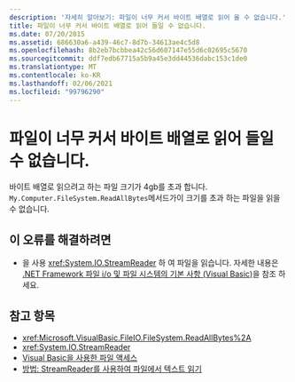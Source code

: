```yaml
---
description: '자세히 알아보기: 파일이 너무 커서 바이트 배열로 읽어 올 수 없습니다.'
title: 파일이 너무 커서 바이트 배열로 읽어 들일 수 없습니다.
ms.date: 07/20/2015
ms.assetid: 686630a6-a439-46c7-8d7b-34613ae4c5d8
ms.openlocfilehash: 8b2eb7bcbbea42c56d607147e55d6c02695c5670
ms.sourcegitcommit: ddf7edb67715a5b9a45e3dd44536dabc153c1de0
ms.translationtype: MT
ms.contentlocale: ko-KR
ms.lasthandoff: 02/06/2021
ms.locfileid: "99796290"
---
```

# <a name="file-is-too-large-to-read-into-a-byte-array"></a>파일이 너무 커서 바이트 배열로 읽어 들일 수 없습니다.

바이트 배열로 읽으려고 하는 파일 크기가 4gb를 초과 합니다. `My.Computer.FileSystem.ReadAllBytes`메서드가이 크기를 초과 하는 파일을 읽을 수 없습니다.  
  
## <a name="to-correct-this-error"></a>이 오류를 해결하려면  
  
- 을 사용 <xref:System.IO.StreamReader> 하 여 파일을 읽습니다. 자세한 내용은 [.NET Framework 파일 i/o 및 파일 시스템의 기본 사항 (Visual Basic)](../../developing-apps/programming/drives-directories-files/basics-of-net-framework-file-io-and-the-file-system.md)을 참조 하세요.  
  
## <a name="see-also"></a>참고 항목

- <xref:Microsoft.VisualBasic.FileIO.FileSystem.ReadAllBytes%2A>
- <xref:System.IO.StreamReader>
- [Visual Basic을 사용한 파일 액세스](../../developing-apps/programming/drives-directories-files/file-access.md)
- [방법: StreamReader를 사용하여 파일에서 텍스트 읽기](../../developing-apps/programming/drives-directories-files/how-to-read-text-from-files-with-a-streamreader.md)
